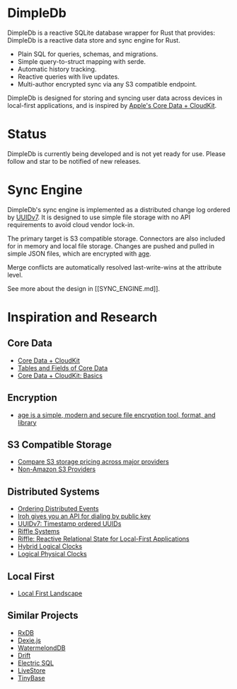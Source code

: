 # DimpleDb

DimpleDb is a reactive SQLite database wrapper for Rust that provides:
DimpleDb is a reactive data store and sync engine for Rust.

- Plain SQL for queries, schemas, and migrations.
- Simple query-to-struct mapping with serde.
- Automatic history tracking.
- Reactive queries with live updates.
- Multi-author encrypted sync via any S3 compatible endpoint.

DimpleDb is designed for storing and syncing user data across devices in
local-first applications, and is inspired by 
[Apple's Core Data + CloudKit](https://developer.apple.com/documentation/CoreData/NSPersistentCloudKitContainer).

# Status

DimpleDb is currently being developed and is not yet ready for use. Please
follow and star to be notified of new releases.


# Sync Engine

DimpleDb's sync engine is implemented as a distributed change log ordered by 
[UUIDv7](https://datatracker.ietf.org/doc/html/draft-peabody-dispatch-new-uuid-format). 
It is designed to use simple file storage with no API requirements to avoid
cloud vendor lock-in. 

The primary target is S3 compatible storage. Connectors are also included for
in memory and local file storage. Changes are pushed and pulled in simple JSON
files, which are encrypted with [age](https://github.com/FiloSottile/age). 

Merge conflicts are automatically resolved last-write-wins at the attribute
level.

See more about the design in [[SYNC_ENGINE.md]].


# Inspiration and Research

## Core Data
- [Core Data + CloudKit](https://developer.apple.com/documentation/CoreData/NSPersistentCloudKitContainer)
- [Tables and Fields of Core Data](https://fatbobman.com/en/posts/tables_and_fields_of_coredata/)
- [Core Data + CloudKit: Basics](https://fatbobman.com/en/posts/coredatawithcloudkit-1/)

## Encryption
- [age is a simple, modern and secure file encryption tool, format, and library](https://github.com/FiloSottile/age)

## S3 Compatible Storage
- [Compare S3 storage pricing across major providers](https://www.s3compare.io/)
- [Non-Amazon S3 Providers](https://github.com/s3fs-fuse/s3fs-fuse/wiki/Non-Amazon-S3)

## Distributed Systems
- [Ordering Distributed Events](https://medium.com/baseds/ordering-distributed-events-29c1dd9d1eff)
- [Iroh gives you an API for dialing by public key](https://github.com/n0-computer/iroh)
- [UUIDv7: Timestamp ordered UUIDs](https://datatracker.ietf.org/doc/html/draft-peabody-dispatch-new-uuid-format)
- [Riffle Systems](https://riffle.systems/)
- [Riffle: Reactive Relational State for Local-First Applications](https://dl.acm.org/doi/pdf/10.1145/3586183.3606801)
- [Hybrid Logical Clocks](https://muratbuffalo.blogspot.com/2014/07/hybrid-logical-clocks.html)
- [Logical Physical Clocks](https://cse.buffalo.edu/tech-reports/2014-04.pdf)

## Local First
- [Local First Landscape](https://www.localfirst.fm/landscape)

## Similar Projects
- [RxDB](https://github.com/pubkey/rxdb)
- [Dexie.js](https://github.com/dexie/Dexie.js)
- [WatermelondDB](https://github.com/nozbe/WatermelonDB)
- [Drift](https://github.com/simolus3/drift)
- [Electric SQL](https://github.com/electric-sql/electric)
- [LiveStore](https://livestore.dev/)	
- [TinyBase](https://github.com/tinyplex/tinybase)	

